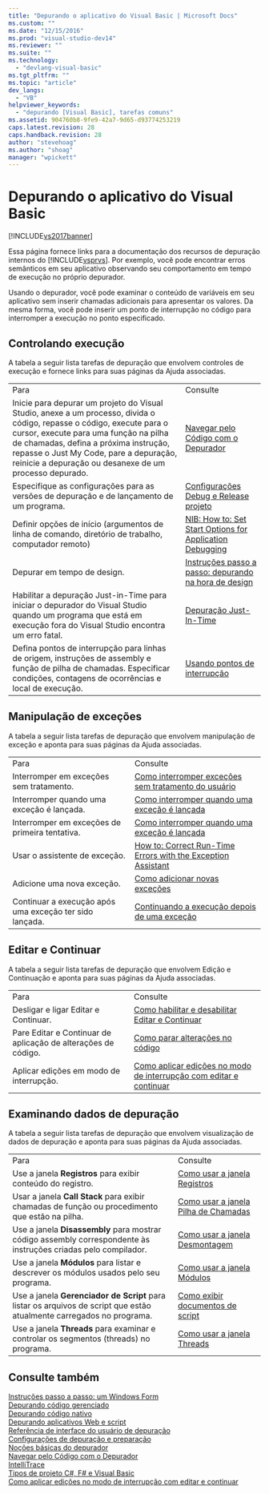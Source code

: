 ```yaml
---
title: "Depurando o aplicativo do Visual Basic | Microsoft Docs"
ms.custom: ""
ms.date: "12/15/2016"
ms.prod: "visual-studio-dev14"
ms.reviewer: ""
ms.suite: ""
ms.technology: 
  - "devlang-visual-basic"
ms.tgt_pltfrm: ""
ms.topic: "article"
dev_langs: 
  - "VB"
helpviewer_keywords: 
  - "depurando [Visual Basic], tarefas comuns"
ms.assetid: 904760b8-9fe9-42a7-9d65-d93774253219
caps.latest.revision: 28
caps.handback.revision: 28
author: "stevehoag"
ms.author: "shoag"
manager: "wpickett"
---
```

# Depurando o aplicativo do Visual Basic
[!INCLUDE[vs2017banner](../../csharp/includes/vs2017banner.md)]

Essa página fornece links para a documentação dos recursos de depuração internos do [!INCLUDE[vsprvs](../../csharp/includes/vsprvs_md.md)].  Por exemplo, você pode encontrar erros semânticos em seu aplicativo observando seu comportamento em tempo de execução no próprio depurador.  
  
 Usando o depurador, você pode examinar o conteúdo de variáveis em seu aplicativo sem inserir chamadas adicionais para apresentar os valores.  Da mesma forma, você pode inserir um ponto de interrupção no código para interromper a execução no ponto especificado.  
  
## Controlando execução  
 A tabela a seguir lista tarefas de depuração que envolvem controles de execução e fornece links para suas páginas da Ajuda associadas.  
  
|||  
|-|-|  
|Para|Consulte|  
|Inicie para depurar um projeto do Visual Studio, anexe a um processo, divida o código, repasse o código, execute para o cursor, execute para uma função na pilha de chamadas, defina a próxima instrução, repasse o Just My Code, pare a depuração, reinicie a depuração ou desanexe de um processo depurado.|[Navegar pelo Código com o Depurador](/visual-studio/debugger/navigating-through-code-with-the-debugger)|  
|Especifique as configurações para as versões de depuração e de lançamento de um programa.|[Configurações Debug e Release projeto](http://msdn.microsoft.com/pt-br/0440b300-0614-4511-901a-105b771b236e)|  
|Definir opções de início \(argumentos de linha de comando, diretório de trabalho, computador remoto\)|[NIB: How to: Set Start Options for Application Debugging](http://msdn.microsoft.com/pt-br/ce792058-7bac-4dd6-858b-466e872687b8)|  
|Depurar em tempo de design.|[Instruções passo a passo: depurando na hora de design](../Topic/Walkthrough:%20Debugging%20at%20Design%20Time.md)|  
|Habilitar a depuração Just\-in\-Time para iniciar o depurador do Visual Studio quando um programa que está em execução fora do Visual Studio encontra um erro fatal.|[Depuração Just\-In\-Time](/visual-studio/debugger/just-in-time-debugging-in-visual-studio)|  
|Defina pontos de interrupção para linhas de origem, instruções de assembly e função de pilha de chamadas.  Especificar condições, contagens de ocorrências e local de execução.|[Usando pontos de interrupção](/visual-studio/debugger/using-breakpoints)|  
  
## Manipulação de exceções  
 A tabela a seguir lista tarefas de depuração que envolvem manipulação de exceção e aponta para suas páginas da Ajuda associadas.  
  
|||  
|-|-|  
|Para|Consulte|  
|Interromper em exceções sem tratamento.|[Como interromper exceções sem tratamento do usuário](../Topic/How%20to:%20Break%20on%20User-Unhandled%20Exceptions.md)|  
|Interromper quando uma exceção é lançada.|[Como interromper quando uma exceção é lançada](../Topic/How%20to:%20Break%20When%20an%20Exception%20is%20Thrown.md)|  
|Interromper em exceções de primeira tentativa.|[Como interromper quando uma exceção é lançada](../Topic/How%20to:%20Break%20When%20an%20Exception%20is%20Thrown.md)|  
|Usar o assistente de exceção.|[How to: Correct Run\-Time Errors with the Exception Assistant](../Topic/How%20to:%20Correct%20Run-Time%20Errors%20with%20the%20Exception%20Assistant.md)|  
|Adicione uma nova exceção.|[Como adicionar novas exceções](../Topic/How%20to:%20Add%20New%20Exceptions.md)|  
|Continuar a execução após uma exceção ter sido lançada.|[Continuando a execução depois de uma exceção](/visual-studio/debugger/continuing-execution-after-an-exception)|  
  
## Editar e Continuar  
 A tabela a seguir lista tarefas de depuração que envolvem Edição e Continuação e aponta para suas páginas da Ajuda associadas.  
  
|||  
|-|-|  
|Para|Consulte|  
|Desligar e ligar Editar e Continuar.|[Como habilitar e desabilitar Editar e Continuar](../Topic/How%20to:%20Enable%20and%20Disable%20Edit%20and%20Continue.md)|  
|Pare Editar e Continuar de aplicação de alterações de código.|[Como parar alterações no código](../Topic/How%20to:%20Stop%20Code%20Changes.md)|  
|Aplicar edições em modo de interrupção.|[Como aplicar edições no modo de interrupção com editar e continuar](../Topic/How%20to:%20Apply%20Edits%20in%20Break%20Mode%20with%20Edit%20and%20Continue.md)|  
  
## Examinando dados de depuração  
 A tabela a seguir lista tarefas de depuração que envolvem visualização de dados de depuração e aponta para suas páginas da Ajuda associadas.  
  
|||  
|-|-|  
|Para|Consulte|  
|Use a janela **Registros** para exibir conteúdo do registro.|[Como usar a janela Registros](../Topic/How%20to:%20Use%20the%20Registers%20Window.md)|  
|Usar a janela **Call Stack** para exibir chamadas de função ou procedimento que estão na pilha.|[Como usar a janela Pilha de Chamadas](../Topic/How%20to:%20Use%20the%20Call%20Stack%20Window.md)|  
|Use a janela **Disassembly** para mostrar código assembly correspondente às instruções criadas pelo compilador.|[Como usar a janela Desmontagem](../Topic/How%20to:%20Use%20the%20Disassembly%20Window.md)|  
|Use a janela **Módulos** para listar e descrever os módulos usados pelo seu programa.|[Como usar a janela Módulos](../Topic/How%20to:%20Use%20the%20Modules%20Window.md)|  
|Use a janela **Gerenciador de Script** para listar os arquivos de script que estão atualmente carregados no programa.|[Como exibir documentos de script](../Topic/How%20to:%20View%20Script%20Documents.md)|  
|Use a janela **Threads** para examinar e controlar os segmentos \(threads\) no programa.|[Como usar a janela Threads](../Topic/How%20to:%20Use%20the%20Threads%20Window.md)|  
  
## Consulte também  
 [Instruções passo a passo: um Windows Form](../Topic/Walkthrough:%20Debugging%20a%20Windows%20Form.md)   
 [Depurando código gerenciado](/visual-studio/debugger/debugging-managed-code)   
 [Depurando código nativo](/visual-studio/debugger/debugging-native-code)   
 [Depurando aplicativos Web e script](/visual-studio/debugger/debugging-web-applications-and-script)   
 [Referência de interface do usuário de depuração](/visual-studio/debugger/debugging-user-interface-reference)   
 [Configurações de depuração e preparação](/visual-studio/debugger/debugger-settings-and-preparation)   
 [Noções básicas do depurador](/visual-studio/debugger/debugger-basics)   
 [Navegar pelo Código com o Depurador](/visual-studio/debugger/navigating-through-code-with-the-debugger)   
 [IntelliTrace](/visual-studio/debugger/intellitrace)   
 [Tipos de projeto C\#, F\# e Visual Basic](../Topic/Debugging%20Preparation:%20C%23,%20F%23,%20and%20Visual%20Basic%20Project%20Types.md)   
 [Como aplicar edições no modo de interrupção com editar e continuar](../Topic/How%20to:%20Apply%20Edits%20in%20Break%20Mode%20with%20Edit%20and%20Continue.md)